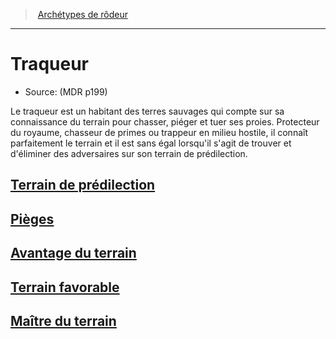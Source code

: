 ﻿---
!SubClassItem
Name: Traqueur
Source: (MDR p199)
Id: ranger_tracker_hd.md#traqueur
RootId: ranger_tracker_hd.md
ParentLink: ranger_hd.md#archétypes-de-rôdeurs
ParentName: Archétypes de rôdeur
NameLevel: 1
Attributes: {}
AttributesDictionary: >+
  {}

---
>  [Archétypes de rôdeur](ranger_hd.md#archétypes-de-rôdeurs)

---


# Traqueur

- Source: (MDR p199)

Le traqueur est un habitant des terres sauvages qui compte sur sa connaissance du terrain pour chasser, piéger et tuer ses proies. Protecteur du royaume, chasseur de primes ou trappeur en milieu hostile, il connaît parfaitement le terrain et il est sans égal lorsqu'il s'agit de trouver et d'éliminer des adversaires sur son terrain de prédilection.



## [Terrain de prédilection](hd_ranger_tracker_terrain_de_predilection.md)



## [Pièges](hd_ranger_tracker_pieges.md)



## [Avantage du terrain](hd_ranger_tracker_avantage_du_terrain.md)



## [Terrain favorable](hd_ranger_tracker_terrain_favorable.md)



## [Maître du terrain](hd_ranger_tracker_maitre_du_terrain.md)


